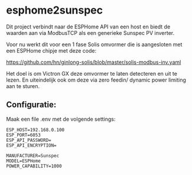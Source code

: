 # esphome2sunspec

Dit project verbindt naar de ESPHome API van een host
en biedt de waarden aan via ModbusTCP als een generieke
Sunspec PV inverter.

Voor nu werkt dit voor een 1 fase Solis omvormer die is aangesloten
met een ESPHome chipje met deze code:

https://github.com/hn/ginlong-solis/blob/master/solis-modbus-inv.yaml

Het doel is om Victron GX deze omvormer te laten detecteren
en uit te lezen.
En uiteindelijk ook om deze via zero feedin/ dynamic power limiting
aan te sturen.


## Configuratie:

Maak een file .env met de volgende settings:

```
ESP_HOST=192.168.0.100
ESP_PORT=6053
ESP_API_PASSWORD=
ESP_API_ENCRYPTION=

MANUFACTURER=Sunspec
MODEL=ESPHome
POWER_CAPABILITY=1000
```
